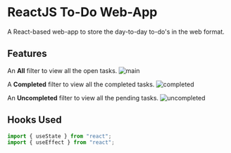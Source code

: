 # ReactJS To-Do Web-App

A React-based web-app to store the day-to-day to-do's in the web format. 

## Features

An **All** filter to view all the open tasks. 
![main](https://user-images.githubusercontent.com/82762243/156411446-df4203b4-62a5-43ec-9958-5bdf0451d7ce.png)

A **Completed** filter to view all the completed tasks. 
![completed](https://user-images.githubusercontent.com/82762243/156411443-3d592a4b-6055-4fa4-8cb0-b0cb7a2204d5.png)

An **Uncompleted** filter to view all the pending tasks.
![uncompleted](https://user-images.githubusercontent.com/82762243/156411412-4c456f6c-37e8-404d-8671-70e7b63c32a5.png)

## Hooks Used

```python
import { useState } from "react";
import { useEffect } from "react";
```
